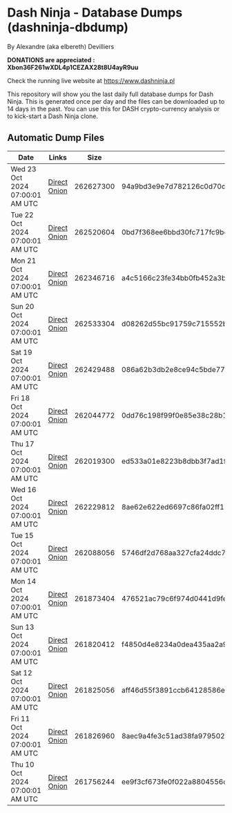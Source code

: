 # Dash Ninja - Database Dumps (dashninja-dbdump)
By Alexandre (aka elbereth) Devilliers

**DONATIONS are appreciated : Xbon36F261wXDL4p1CEZAX28t8U4ayR9uu**

Check the running live website at https://www.dashninja.pl

This repository will show you the last daily full database dumps for Dash Ninja. This is generated once per day and the files can be downloaded up to 14 days in the past.
You can use this for DASH crypto-currency analysis or to kick-start a Dash Ninja clone.


## Automatic Dump Files
| Date | Links | Size | SHA256 |
|--|--|--|--|
| Wed 23 Oct 2024 07:00:01 AM UTC | [Direct](https://oshi.at/EjSv) [Onion](http://5ety7tpkim5me6eszuwcje7bmy25pbtrjtue7zkqqgziljwqy3rrikqd.onion/EjSv) | 262627300 | 94a9bd3e9e7d782126c0d70d15a6c60619d17599ab0cbad39b6d32f95c6d6796 | 
| Tue 22 Oct 2024 07:00:01 AM UTC | [Direct](https://oshi.at/PWCk) [Onion](http://5ety7tpkim5me6eszuwcje7bmy25pbtrjtue7zkqqgziljwqy3rrikqd.onion/PWCk) | 262520604 | 0bd7f368ee6bbd30fc717fc9bda59fe393f7dc80a4987a43ddc83bb4b215fb42 | 
| Mon 21 Oct 2024 07:00:01 AM UTC | [Direct](https://oshi.at/rSMi) [Onion](http://5ety7tpkim5me6eszuwcje7bmy25pbtrjtue7zkqqgziljwqy3rrikqd.onion/rSMi) | 262346716 | a4c5166c23fe34bb0fb452a3b4e527d06cfacf1a98179cbeed1d2ab28b73792e | 
| Sun 20 Oct 2024 07:00:01 AM UTC | [Direct](https://oshi.at/ozWV) [Onion](http://5ety7tpkim5me6eszuwcje7bmy25pbtrjtue7zkqqgziljwqy3rrikqd.onion/ozWV) | 262533304 | d08262d55bc91759c715552b2a2027daa7c87f56fd73b100e3369b99cc99d4a1 | 
| Sat 19 Oct 2024 07:00:01 AM UTC | [Direct](https://oshi.at/hiEh) [Onion](http://5ety7tpkim5me6eszuwcje7bmy25pbtrjtue7zkqqgziljwqy3rrikqd.onion/hiEh) | 262429488 | 086a62b3db2e8ce94c5bde779961d7e780fa611a5a4c988b983c75ed62aaf427 | 
| Fri 18 Oct 2024 07:00:01 AM UTC | [Direct](https://oshi.at/KXvV) [Onion](http://5ety7tpkim5me6eszuwcje7bmy25pbtrjtue7zkqqgziljwqy3rrikqd.onion/KXvV) | 262044772 | 0dd76c198f99f0e85e38c28b1b1b7d0cc9abc930354c1b900de75a302f0f3610 | 
| Thu 17 Oct 2024 07:00:01 AM UTC | [Direct](https://oshi.at/KSEu) [Onion](http://5ety7tpkim5me6eszuwcje7bmy25pbtrjtue7zkqqgziljwqy3rrikqd.onion/KSEu) | 262019300 | ed533a01e8223b8dbb3f7ad1f05f0b5a1164efb377deebf22a6428b7d7c11e93 | 
| Wed 16 Oct 2024 07:00:01 AM UTC | [Direct](https://oshi.at/JDbW) [Onion](http://5ety7tpkim5me6eszuwcje7bmy25pbtrjtue7zkqqgziljwqy3rrikqd.onion/JDbW) | 262229812 | 8ae62e622ed6697c86fa02ff120f812b0e5092b42a0ef9ced44939cc095ed8bb | 
| Tue 15 Oct 2024 07:00:01 AM UTC | [Direct](https://oshi.at/VQCv) [Onion](http://5ety7tpkim5me6eszuwcje7bmy25pbtrjtue7zkqqgziljwqy3rrikqd.onion/VQCv) | 262088056 | 5746df2d768aa327cfa24ddc7cc0a1bfb2ff82bbbd42760270eb02380088a35e | 
| Mon 14 Oct 2024 07:00:01 AM UTC | [Direct](https://oshi.at/UbZh) [Onion](http://5ety7tpkim5me6eszuwcje7bmy25pbtrjtue7zkqqgziljwqy3rrikqd.onion/UbZh) | 261873404 | 476521ac79c6f974d0441d9fe5db3cb7c803dea565cd90b56a3023d571f24bb1 | 
| Sun 13 Oct 2024 07:00:01 AM UTC | [Direct](https://oshi.at/faef) [Onion](http://5ety7tpkim5me6eszuwcje7bmy25pbtrjtue7zkqqgziljwqy3rrikqd.onion/faef) | 261820412 | f4850d4e8234a0dea435aa2a9732afaeca897e83f21c074e7a90377fc3960240 | 
| Sat 12 Oct 2024 07:00:01 AM UTC | [Direct](https://oshi.at/fqFW) [Onion](http://5ety7tpkim5me6eszuwcje7bmy25pbtrjtue7zkqqgziljwqy3rrikqd.onion/fqFW) | 261825056 | aff46d55f3891ccb64128586e6cd8573e8e8f0927f0b38dae8044b5dc4897c0b | 
| Fri 11 Oct 2024 07:00:01 AM UTC | [Direct](https://oshi.at/Jdog) [Onion](http://5ety7tpkim5me6eszuwcje7bmy25pbtrjtue7zkqqgziljwqy3rrikqd.onion/Jdog) | 261826960 | 8aec9a4fe3c51ad38fa979502bf0d7e30c27735352b52a94f1acf8f0be742104 | 
| Thu 10 Oct 2024 07:00:01 AM UTC | [Direct](https://oshi.at/FZCp) [Onion](http://5ety7tpkim5me6eszuwcje7bmy25pbtrjtue7zkqqgziljwqy3rrikqd.onion/FZCp) | 261756244 | ee9f3cf673fe0f022a8804556d6f24be2a0b0e5e88ca8c8f024eb218ae59c9eb | 

